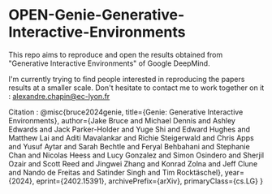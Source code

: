 # OPEN-Genie-Generative-Interactive-Environments
This repo aims to reproduce and open the results obtained from "Generative Interactive Environments" of Google DeepMind.

I'm currently trying to find people interested in reproducing the papers results at a smaller scale.
Don't hesitate to contact me to work together on it : alexandre.chapin@ec-lyon.fr


Citation :
@misc{bruce2024genie,
      title={Genie: Generative Interactive Environments}, 
      author={Jake Bruce and Michael Dennis and Ashley Edwards and Jack Parker-Holder and Yuge Shi and Edward Hughes and Matthew Lai and Aditi Mavalankar and Richie Steigerwald and Chris Apps and Yusuf Aytar and Sarah Bechtle and Feryal Behbahani and Stephanie Chan and Nicolas Heess and Lucy Gonzalez and Simon Osindero and Sherjil Ozair and Scott Reed and Jingwei Zhang and Konrad Zolna and Jeff Clune and Nando de Freitas and Satinder Singh and Tim Rocktäschel},
      year={2024},
      eprint={2402.15391},
      archivePrefix={arXiv},
      primaryClass={cs.LG}
}
